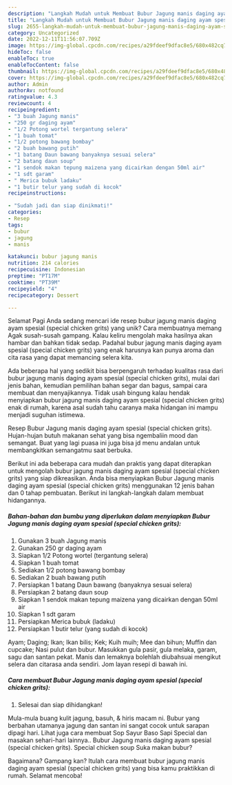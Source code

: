 ```yaml
---
description: "Langkah Mudah untuk Membuat Bubur Jagung manis daging ayam spesial (special chicken grits) yang Lezat Sekali, Mengugah Selera"
title: "Langkah Mudah untuk Membuat Bubur Jagung manis daging ayam spesial (special chicken grits) yang Lezat Sekali, Mengugah Selera"
slug: 2655-langkah-mudah-untuk-membuat-bubur-jagung-manis-daging-ayam-spesial-special-chicken-grits-yang-lezat-sekali-mengugah-selera
category: Uncategorized
date: 2022-12-11T11:56:07.709Z
image: https://img-global.cpcdn.com/recipes/a29fdeef9dfac8e5/680x482cq70/bubur-jagung-manis-daging-ayam-spesial-special-chicken-grits-foto-resep-utama.jpg
hideToc: false
enableToc: true
enableTocContent: false
thumbnail: https://img-global.cpcdn.com/recipes/a29fdeef9dfac8e5/680x482cq70/bubur-jagung-manis-daging-ayam-spesial-special-chicken-grits-foto-resep-utama.jpg
cover: https://img-global.cpcdn.com/recipes/a29fdeef9dfac8e5/680x482cq70/bubur-jagung-manis-daging-ayam-spesial-special-chicken-grits-foto-resep-utama.jpg
author: Admin
authorAv: notfound
ratingvalue: 4.3
reviewcount: 4
recipeingredient:
- "3 buah Jagung manis"
- "250 gr daging ayam"
- "1/2 Potong wortel tergantung selera"
- "1 buah tomat"
- "1/2 potong bawang bombay"
- "2 buah bawang putih"
- "1 batang Daun bawang banyaknya sesuai selera"
- "2 batang daun soup"
- "1 sendok makan tepung maizena yang dicairkan dengan 50ml air"
- "1 sdt garam"
- " Merica bubuk ladaku"
- "1 butir telur yang sudah di kocok"
recipeinstructions:

- "Sudah jadi dan siap dinikmati!"
categories:
- Resep
tags:
- bubur
- jagung
- manis

katakunci: bubur jagung manis 
nutrition: 214 calories
recipecuisine: Indonesian
preptime: "PT17M"
cooktime: "PT39M"
recipeyield: "4"
recipecategory: Dessert

---
```



Selamat Pagi Anda sedang mencari ide resep bubur jagung manis daging ayam spesial (special chicken grits) yang unik? Cara membuatnya memang Agak susah-susah gampang. Kalau keliru mengolah maka hasilnya akan hambar dan bahkan tidak sedap. Padahal bubur jagung manis daging ayam spesial (special chicken grits) yang enak harusnya kan punya aroma dan cita rasa yang dapat memancing selera kita.


Ada beberapa hal yang sedikit bisa berpengaruh terhadap kualitas rasa dari bubur jagung manis daging ayam spesial (special chicken grits), mulai dari jenis bahan, kemudian pemilihan bahan segar dan bagus, sampai cara membuat dan menyajikannya. Tidak usah bingung kalau hendak menyiapkan bubur jagung manis daging ayam spesial (special chicken grits) enak di rumah, karena asal sudah tahu caranya maka hidangan ini mampu menjadi suguhan istimewa.

Resep Bubur Jagung manis daging ayam spesial (special chicken grits). Hujan-hujan butuh makanan sehat yang bisa ngembaliin mood dan semangat. Buat yang lagi puasa ini juga bisa jd menu andalan untuk membangkitkan semangatmu saat berbuka.


Berikut ini ada beberapa cara mudah dan praktis yang dapat diterapkan untuk mengolah bubur jagung manis daging ayam spesial (special chicken grits) yang siap dikreasikan. Anda bisa menyiapkan Bubur Jagung manis daging ayam spesial (special chicken grits) menggunakan 12 jenis bahan dan 0 tahap pembuatan. Berikut ini langkah-langkah dalam membuat hidangannya.

<!--inarticleads1-->

##### Bahan-bahan dan bumbu yang diperlukan dalam menyiapkan Bubur Jagung manis daging ayam spesial (special chicken grits):

1. Gunakan 3 buah Jagung manis
1. Gunakan 250 gr daging ayam
1. Siapkan 1/2 Potong wortel (tergantung selera)
1. Siapkan 1 buah tomat
1. Sediakan 1/2 potong bawang bombay
1. Sediakan 2 buah bawang putih
1. Persiapkan 1 batang Daun bawang (banyaknya sesuai selera)
1. Persiapkan 2 batang daun soup
1. Siapkan 1 sendok makan tepung maizena yang dicairkan dengan 50ml air
1. Siapkan 1 sdt garam
1. Persiapkan  Merica bubuk (ladaku)
1. Persiapkan 1 butir telur (yang sudah di kocok)


Ayam; Daging; Ikan; Ikan bilis; Kek; Kuih muih; Mee dan bihun; Muffin dan cupcake; Nasi pulut dan bubur. Masukkan gula pasir, gula melaka, garam, sagu dan santan pekat. Manis dan lemaknya bolehlah diubahsuai mengikut selera dan citarasa anda sendiri. Jom layan resepi di bawah ini. 

<!--inarticleads2-->

##### Cara membuat Bubur Jagung manis daging ayam spesial (special chicken grits):


1. Selesai dan siap dihidangkan!

Mula-mula buang kulit jagung, basuh, &amp; hiris macam ni. Bubur yang berbahan utamanya jagung dan santan ini sangat cocok untuk sarapan dipagi hari. Lihat juga cara membuat ️Sop Sayur Baso Sapi Special dan masakan sehari-hari lainnya.. Bubur Jagung manis daging ayam spesial (special chicken grits). Special chicken soup Suka makan bubur? 

Bagaimana? Gampang kan? Itulah cara membuat bubur jagung manis daging ayam spesial (special chicken grits) yang bisa kamu praktikkan di rumah. Selamat mencoba!
